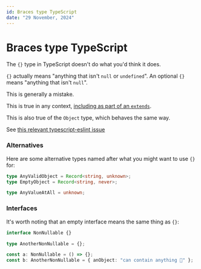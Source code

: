 ```yaml
---
id: Braces type TypeScript
date: "29 November, 2024"
---
```


# Braces type TypeScript

The `{}` type in TypeScript doesn't do what you'd think it does.

`{}` actually means "anything that isn't `null` or `undefined`".
An optional `{}` means "anything that isn't `null`".

This is generally a mistake.

This is true in any context, [including as part of an `extends`](https://www.typescriptlang.org/play/?#code/GYVwdgxgLglg9mABMOcA8AVRBTAHlbMAEwGdEBvAXwD4AKABwEMAnRgWwC5EMBKCygFACUcWlGYhsPANzDUtAIwy5oqspG0wIADbaZiAPQGcuetmjYiOZszjMBQA).

This is also true of the `Object` type, which behaves the same way.

See [this relevant typescript-eslint issue](https://github.com/typescript-eslint/typescript-eslint/issues/2063#issuecomment-675156492)

### Alternatives

Here are some alternative types named after what you might want to use `{}` for:
```ts
type AnyValidObject = Record<string, unknown>;
type EmptyObject = Record<string, never>;

type AnyValueAtAll = unknown;
```

### Interfaces

It's worth noting that an empty interface means the same thing as `{}`:
```ts
interface NonNullable {}

type AnotherNonNullable = {};

const a: NonNullable = () => {};
const b: AnotherNonNullable = { anObject: "can contain anything 👻" };
```

